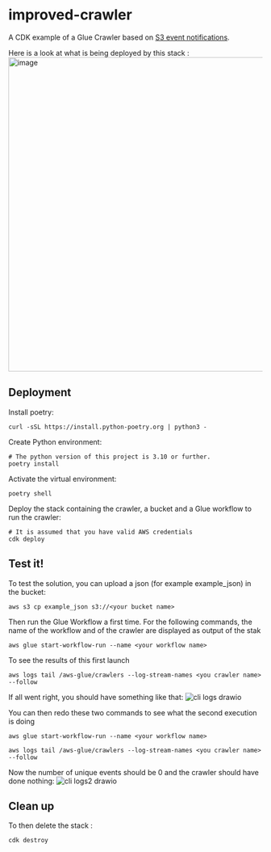# improved-crawler
A CDK example of a Glue Crawler based on [S3 event notifications](https://docs.aws.amazon.com/glue/latest/dg/crawler-s3-event-notifications.html).

Here is a look at what is being deployed by this stack :
<img width="622" alt="image" src="https://user-images.githubusercontent.com/48856634/221613582-fdb4bcdd-7dcf-4295-a434-a777e3a95a5b.png">

## Deployment
Install poetry:
```
curl -sSL https://install.python-poetry.org | python3 -
```

Create Python environment:
```
# The python version of this project is 3.10 or further.
poetry install
```
Activate the virtual environment:
```
poetry shell
```

Deploy the stack containing the crawler, a bucket and a Glue workflow to run the crawler:
```
# It is assumed that you have valid AWS credentials
cdk deploy
```

## Test it!
To test the solution, you can upload a json (for example example_json) in the bucket:
```
aws s3 cp example_json s3://<your bucket name>
```

Then run the Glue Workflow a first time. For the following commands, the name of the workflow and of the crawler are displayed as output of the stak
```
aws glue start-workflow-run --name <your workflow name>
```
To see the results of this first launch
```
aws logs tail /aws-glue/crawlers --log-stream-names <you crawler name> --follow
```
If all went right, you should have something like that:
![cli logs drawio](https://user-images.githubusercontent.com/48856634/221797944-eea8c7ca-b0bf-4668-b26c-0beb8a0a9177.png)

You can then redo these two commands to see what the second execution is doing
```
aws glue start-workflow-run --name <your workflow name>
```
```
aws logs tail /aws-glue/crawlers --log-stream-names <you crawler name> --follow
```
Now the number of unique events should be 0 and the crawler should have done nothing:
![cli logs2 drawio](https://user-images.githubusercontent.com/48856634/221798333-7c72d7c0-ad86-4258-8c7f-726cf7bc4370.png)

## Clean up
To then delete the stack :
```
cdk destroy
```

